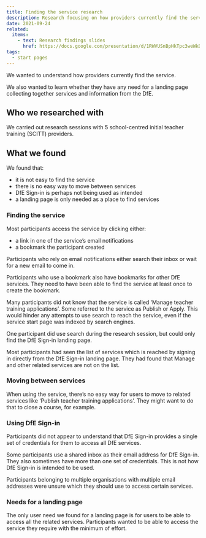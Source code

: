 ```yaml
---
title: Finding the service research
description: Research focusing on how providers currently find the service and if they have any need for a landing page
date: 2021-09-24
related:
  items:
    - text: Research findings slides
      href: https://docs.google.com/presentation/d/1RWVUSnBpHkTpc3weWkDbY9cOTvHvWPqnj5czxjvgFyc/edit#slide=id gdce1a792ed_0_12
tags:
  - start pages
---
```


We wanted to understand how providers currently find the service.

We also wanted to learn whether they have any need for a landing page collecting together services and information from the DfE.

## Who we researched with

We carried out research sessions with 5 school-centred initial teacher training (SCITT) providers.

## What we found

We found that:

- it is not easy to find the service
- there is no easy way to move between services
- DfE Sign-in is perhaps not being used as intended
- a landing page is only needed as a place to find services

### Finding the service

Most participants access the service by clicking either:

- a link in one of the service’s email notifications
- a bookmark the participant created

Participants who rely on email notifications either search their inbox or wait for a new email to come in.

Participants who use a bookmark also have bookmarks for other DfE services. They need to have been able to find the service at least once to create the bookmark.

Many participants did not know that the service is called ‘Manage teacher training applications’. Some referred to the service as Publish or Apply. This would hinder any attempts to use search to reach the service, even if the service start page was indexed by search engines.

One participant did use search during the research session, but could only find the DfE Sign-in landing page.

Most participants had seen the list of services which is reached by signing in directly from the DfE Sign-in landing page. They had found that Manage and other related services are not on the list.

### Moving between services

When using the service, there’s no easy way for users to move to related services like ‘Publish teacher training applications’. They might want to do that to close a course, for example.

### Using DfE Sign-in

Participants did not appear to understand that DfE Sign-in provides a single set of credentials for them to access all DfE services.

Some participants use a shared inbox as their email address for DfE Sign-in. They also sometimes have more than one set of credentials. This is not how DfE Sign-in is intended to be used.

Participants belonging to multiple organisations with multiple email addresses were unsure which they should use to access certain services.

### Needs for a landing page

The only user need we found for a landing page is for users to be able to access all the related services. Participants wanted to be able to access the service they require with the minimum of effort.
